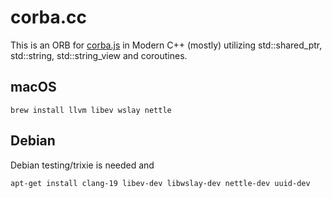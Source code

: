# corba.cc

This is an ORB for [corba.js](https://github.com/markandre13/corba.js) in Modern
C++ (mostly) utilizing std::shared_ptr, std::string, std::string_view and
coroutines.

## macOS

    brew install llvm libev wslay nettle

## Debian

Debian testing/trixie is needed and

    apt-get install clang-19 libev-dev libwslay-dev nettle-dev uuid-dev
